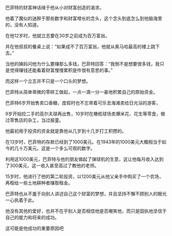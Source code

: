 巴菲特的财富神话缘于他从小对财富创造的渴求。

他着了魔似的迷醉于那些数字和财富增长的念头，这个念头到底怎么到他脑海里的，没有人知道。

在他12岁时，他就立志要在30岁之前成为百万富翁。

并在他叔叔的餐桌上说：“如果成不了百万富翁，他就从奥马哈最高的楼上跳下去。”

当他的姨妈问他为什么要赚那么多钱，巴菲特回答：“我倒不是想要很多钱，我只是觉得赚钱还能看着财富慢慢累积是件很有意思的事。”

而这样一个立志并不只是一个口头的梦想。

巴菲特从简单卑微的零碎工做起，一点一滴一分一豪地积累自己的原始资金。

巴菲特6岁开始售卖口香糖，度假时也不忘带着可乐去海滩卖给日光浴的游客，

9岁开始捡二手的高尔夫球再出售，10岁时在橄榄球场卖爆米花、花生等零食，做过零售店的杂工，当过报童。

他最初用于投资的资金就是靠他从几岁到十几岁打工积攒的。

在13岁时，巴菲特的存款已经到了1000美元。在1943年的1000美元大概相当于如今的几十万美元。这是一个多么可观的数字。

利用这1000美元，巴菲特与他的朋友做起了弹球机的生意，这让他每月收入达到了300美元，这一收入甚至高过了教他的老师。

15岁时，他进行了他的第二轮投资，以1200美元从他父亲手中购买了一个农场，再租给一些土地耕种者赚取租金。

巴菲特也从不羞于向别人讲述自己这个财富的梦想，并且坚持不懈不顾别人的眼光一心执着于此。

他没有其他的爱好，也并不在乎别人是否相信他是否嘲笑他，而只是固执地坚信于自己的能力和将来的成功。

这可能是他成功的重要原因吧
